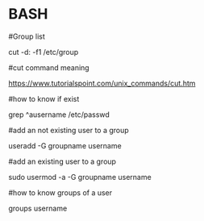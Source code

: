 BASH
====

#Group list

cut -d: -f1 /etc/group

#cut command meaning

https://www.tutorialspoint.com/unix_commands/cut.htm

#how to know if <username> exist

grep ^ausername /etc/passwd

#add an not existing user to a group

useradd -G groupname username

#add an existing user to a group

sudo usermod -a -G groupname  username

#how to know groups of a user

groups username

